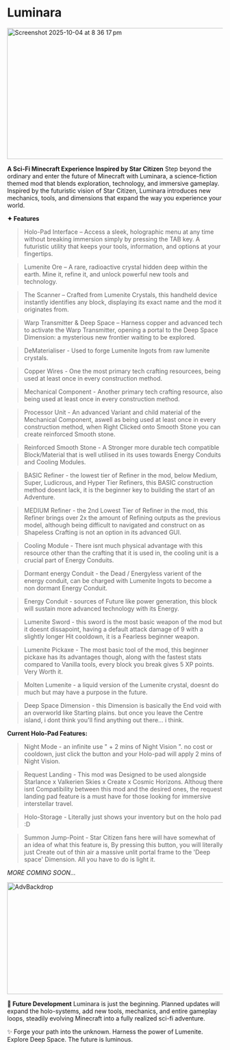 # Luminara

<img width="626" height="306" alt="Screenshot 2025-10-04 at 8 36 17 pm" src="https://github.com/user-attachments/assets/57632ec2-8877-42fb-b748-9510813076d9" />

**A Sci-Fi Minecraft Experience Inspired by Star Citizen**
Step beyond the ordinary and enter the future of Minecraft with Luminara, a science-fiction themed mod that blends exploration, technology, and immersive gameplay. Inspired by the futuristic vision of Star Citizen, Luminara introduces new mechanics, tools, and dimensions that expand the way you experience your world.

**✦ Features**

> Holo-Pad Interface – Access a sleek, holographic menu at any time without breaking immersion simply by pressing the TAB key. A futuristic utility that keeps your tools, information, and options at your fingertips.

> Lumenite Ore – A rare, radioactive crystal hidden deep within the earth. Mine it, refine it, and unlock powerful new tools and technology.

> The Scanner – Crafted from Lumenite Crystals, this handheld device instantly identifies any block, displaying its exact name and the mod it originates from.

> Warp Transmitter & Deep Space – Harness copper and advanced tech to activate the Warp Transmitter, opening a portal to the Deep Space Dimension: a mysterious new frontier waiting to be explored.

> DeMaterialiser - Used to forge Lumenite Ingots from raw lumenite crystals.

> Copper Wires - One the most primary tech crafting resourcees, being used at least once in every construction method.

> Mechanical Component - Another primary tech crafting resource, also being used at least once in every construction method.

> Processor Unit - An advanced Variant and child material of the Mechanical Component, aswell as being used at least once in every construction method, when Right Clicked onto Smooth Stone you can create reinforced Smooth stone.

> Reinforced Smooth Stone - A Stronger more durable tech compatible Block/Material that is well utilised in its uses towards Energy Conduits and Cooling Modules.

> BASIC Refiner - the lowest tier of Refiner in the mod, below Medium, Super, Ludicrous, and Hyper Tier Refiners, this BASIC construction method doesnt lack, it is the beginner key to building the start of an Adventure.

> MEDIUM Refiner - the 2nd Lowest Tier of Refiner in the mod, this Refiner brings over 2x the amount of Refining outputs as the previous model, although being difficult to navigated and construct on as Shapeless Crafting is not an option in its advanced GUI.

> Cooling Module - There isnt much physical advantage with this resource other than the crafting that it is used in, the cooling unit is a crucial part of Energy Conduits.

> Dormant energy Conduit - the Dead / Energyless varient of the energy conduit, can be charged with Lumenite Ingots to become a non dormant Energy Conduit.

> Energy Conduit - sources of Future like power generation, this block will sustain more advanced technology with its Energy.

> Lumenite Sword - this sword is the most basic weapon of the mod but it doesnt dissapoint, having a default attack damage of 9 with a slightly longer Hit cooldown, it is a Fearless beginner weapon.

> Lumenite Pickaxe - The most basic tool of the mod, this beginner pickaxe has its advantages though, along with the fastest stats compared to Vanilla tools, every block you break gives 5 XP points. Very Worth it.

> Molten Lumenite - a liquid version of the Lumenite crystal, doesnt do much but may have a purpose in the future.

> Deep Space Dimension - this Dimension is basically the End void with an overworld like Starting plains. but once you leave the Centre island, i dont think you'll find anything out there... i think.

**Current Holo-Pad Features:**

> Night Mode - an infinite use " + 2 mins of Night Vision ". no cost or cooldown, just click the button and your Holo-pad will apply 2 mins of Night Vision.

> Request Landing - This mod was Designed to be used alongside Starlance x Valkerien Skies x Create x Cosmic Horizons. Althoug there isnt Compatibility between this mod and the desired ones, the request landing pad feature is a must have for those looking for immersive interstellar travel.

> Holo-Storage - Literally just shows your inventory but on the holo pad :D

> Summon Jump-Point - Star Citizen fans here will have somewhat of an idea of what this feature is, By pressing this button, you will literally just Create out of thin air a massive unlit portal frame to the 'Deep space' Dimension. All you have to do is light it.


_MORE COMING SOON..._

<img width="668" height="261" alt="AdvBackdrop" src="https://github.com/user-attachments/assets/0f741fd1-ccf1-4468-bc92-f09c0f4d2405" />

**🚀 Future Development**
Luminara is just the beginning. Planned updates will expand the holo-systems, add new tools, mechanics, and entire gameplay loops, steadily evolving Minecraft into a fully realized sci-fi adventure.

✨ Forge your path into the unknown. Harness the power of Lumenite. Explore Deep Space. The future is luminous.
